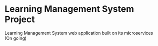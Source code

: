 # Learning Management System Project

Learning Management System web application built on its microservices (On going)